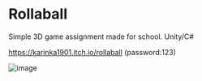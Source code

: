
# Rollaball

Simple 3D game assignment made for school. Unity/C#

https://karinka1901.itch.io/rollaball (password:123)

![image](https://github.com/karinka1901/Rollaball/assets/60856417/80bf94b3-a65c-4a73-b2d7-d92484888502)
